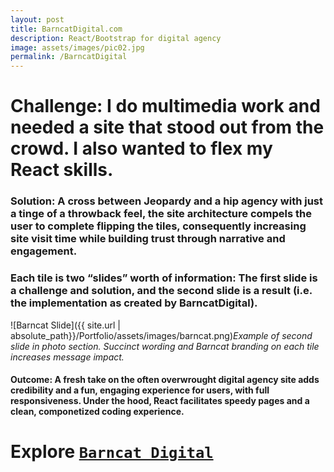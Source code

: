 ```yaml
---
layout: post
title: BarncatDigital.com
description: React/Bootstrap for digital agency
image: assets/images/pic02.jpg
permalink: /BarncatDigital
---
```


# Challenge: I do multimedia work and needed a site that stood out from the crowd. I also wanted to flex my React skills. #

        
### Solution: A cross between Jeopardy and a hip agency with just a tinge of a throwback feel, the site architecture compels the user to complete flipping the tiles, consequently increasing site visit time while building trust through narrative and engagement. ###
### Each tile is two “slides” worth of information: The first slide is a challenge and solution, and the second slide is a result (i.e. the implementation as created by BarncatDigital). ###
![Barncat Slide]({{ site.url | absolute_path}}/Portfolio/assets/images/barncat.png)_Example of second slide in photo section. Succinct wording and Barncat branding on each tile increases message impact._

#### Outcome: A fresh take on the often overwrought digital agency site adds credibility and a fun, engaging experience for users, with full responsiveness. Under the hood, React facilitates speedy pages and a clean, componetized coding experience. ####


# Explore [`Barncat Digital`](http://barncatdigital.com) #
